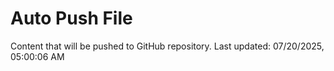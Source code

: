 # Auto Push File

Content that will be pushed to GitHub repository.
Last updated: 07/20/2025, 05:00:06 AM